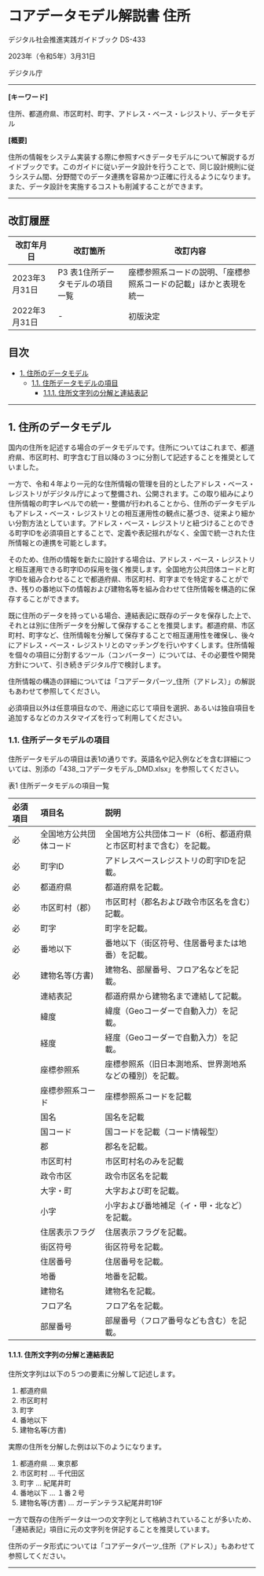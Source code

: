 # コアデータモデル解説書  住所 <!-- omit in toc -->

デジタル社会推進実践ガイドブック DS-433

2023年（令和5年）3月31日

デジタル庁

-----
**[キーワード]**

住所、都道府県、市区町村、町字、アドレス・ベース・レジストリ、データモデル

**[概要]**

住所の情報をシステム実装する際に参照すべきデータモデルについて解説するガイドブックです。このガイドに従いデータ設計を行うことで、同じ設計規則に従うシステム間、分野間でのデータ連携を容易かつ正確に行えるようになります。また、データ設計を実施するコストも削減することができます。

-----

## 改訂履歴 <!-- omit in toc -->

| 改訂年月日    | 改訂箇所 | 改訂内容 |
|---------------|----------|----------|
| 2023年3月31日 | P3 表1住所データモデルの項目一覧 | 座標参照系コードの説明、「座標参照系コードの記載」ほかと表現を統一 |
| 2022年3月31日 | -        | 初版決定 |

## 目次 <!-- omit in toc -->

- [1. 住所のデータモデル](#1-住所のデータモデル)
  - [1.1. 住所データモデルの項目](#11-住所データモデルの項目)
    - [1.1.1. 住所文字列の分解と連結表記](#111-住所文字列の分解と連結表記)

-----
## 1. 住所のデータモデル

国内の住所を記述する場合のデータモデルです。住所についてはこれまで、都道府県、市区町村、町字含む丁目以降の３つに分割して記述することを推奨としていました。

一方で、令和４年より一元的な住所情報の管理を目的としたアドレス・ベース・レジストリがデジタル庁によって整備され、公開されます。この取り組みにより住所情報の町字レベルでの統一・整備が行われることから、住所のデータモデルもアドレス・ベース・レジストリとの相互運用性の観点に基づき、従来より細かい分割方法としています。アドレス・ベース・レジストリと紐づけることのできる町字IDを必須項目とすることで、定義や表記揺れがなく、全国で統一された住所情報との連携を可能とします。

そのため、住所の情報を新たに設計する場合は、アドレス・ベース・レジストリと相互運用できる町字IDの採用を強く推奨します。全国地方公共団体コードと町字IDを組み合わせることで都道府県、市区町村、町字までを特定することができ、残りの番地以下の情報および建物名等を組み合わせて住所情報を構造的に保存することができます。

既に住所のデータを持っている場合、連結表記に既存のデータを保存した上で、それとは別に住所データを分解して保存することを推奨します。都道府県、市区町村、町字など、住所情報を分解して保存することで相互運用性を確保し、後々にアドレス・ベース・レジストリとのマッチングを行いやすくします。住所情報を個々の項目に分割するツール（コンバーター）については、その必要性や開発方針について、引き続きデジタル庁で検討します。

住所情報の構造の詳細については「コアデータパーツ_住所（アドレス）」の解説もあわせて参照してください。

必須項目以外は任意項目なので、用途に応じて項目を選択、あるいは独自項目を追加するなどのカスタマイズを行って利用してください。

### 1.1. 住所データモデルの項目

住所データモデルの項目は表1の通りです。英語名や記入例などを含む詳細については、別添の「438_コアデータモデル_DMD.xlsx」を参照してください。

表1 住所データモデルの項目一覧

| 必須項目 | 項目名                 | 説明                                                              |
|:---------|:-----------------------|:------------------------------------------------------------------|
| 必       | 全国地方公共団体コード | 全国地方公共団体コード（6桁、都道府県と市区町村まで含む）を記載。 |
| 必       | 町字ID                 | アドレスベースレジストリの町字IDを記載。                          |
| 必       | 都道府県               | 都道府県を記載。                                                  |
| 必       | 市区町村（郡）         | 市区町村（郡名および政令市区名を含む）記載。                      |
| 必       | 町字                   | 町字を記載。                                                      |
| 必       | 番地以下               | 番地以下（街区符号、住居番号または地番）を記載。                  |
| 必       | 建物名等(方書)         | 建物名、部屋番号、フロア名などを記載。                            |
|          | 連結表記               | 都道府県から建物名まで連結して記載。                              |
|          | 緯度                   | 緯度（Geoコーダーで自動入力）を記載。                             |
|          | 経度                   | 経度（Geoコーダーで自動入力）を記載。                             |
|          | 座標参照系             | 座標参照系（旧日本測地系、世界測地系などの種別）を記載。          |
|          | 座標参照系コード       | 座標参照系コードを記載                                            |
|          | 国名                   | 国名を記載                                                        |
|          | 国コード               | 国コードを記載（コード情報型）                                    |
|          | 郡                     | 郡名を記載。                                                      |
|          | 市区町村               | 市区町村名のみを記載                                              |
|          | 政令市区               | 政令市区名を記載                                                  |
|          | 大字・町               | 大字および町を記載。                                              |
|          | 小字                   | 小字および番地補足（イ・甲・北など）を記載。                      |
|          | 住居表示フラグ         | 住居表示フラグを記載。                                            |
|          | 街区符号               | 街区符号を記載。                                                  |
|          | 住居番号               | 住居番号を記載。                                                  |
|          | 地番                   | 地番を記載。                                                      |
|          | 建物名                 | 建物名を記載。                                                    |
|          | フロア名               | フロア名を記載。                                                  |
|          | 部屋番号               | 部屋番号（フロア番号なども含む）を記載。                          |

#### 1.1.1. 住所文字列の分解と連結表記

住所文字列は以下の５つの要素に分解して記述します。

1. 都道府県
1. 市区町村
1. 町字
1. 番地以下
1. 建物名等(方書)

実際の住所を分解した例は以下のようになります。

1. 都道府県 ... 東京都
1. 市区町村 ... 千代田区
1. 町字 ... 紀尾井町
1. 番地以下 ... １番２号
1. 建物名等(方書) ... ガーデンテラス紀尾井町19F

一方で既存の住所データは一つの文字列として格納されていることが多いため、「連結表記」項目に元の文字列を併記することを推奨しています。

住所のデータ形式については「コアデータパーツ_住所（アドレス）」もあわせて参照してください。

-----